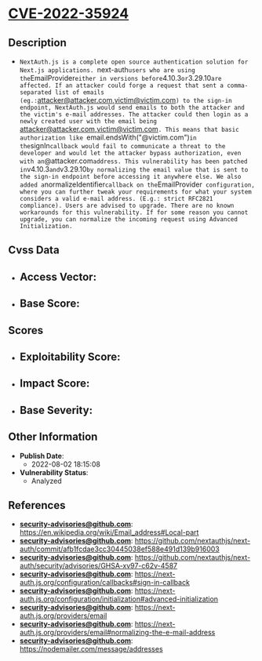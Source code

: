 
# [CVE-2022-35924](https://cve.mitre.org/cgi-bin/cvename.cgi?name=CVE-2022-35924)

## Description

- `NextAuth.js is a complete open source authentication solution for Next.js applications. `next-auth` users who are using the `EmailProvider` either in versions before `4.10.3` or `3.29.10` are affected. If an attacker could forge a request that sent a comma-separated list of emails (eg.: `attacker@attacker.com,victim@victim.com`) to the sign-in endpoint, NextAuth.js would send emails to both the attacker and the victim's e-mail addresses. The attacker could then login as a newly created user with the email being `attacker@attacker.com,victim@victim.com`. This means that basic authorization like `email.endsWith("@victim.com")` in the `signIn` callback would fail to communicate a threat to the developer and would let the attacker bypass authorization, even with an `@attacker.com` address. This vulnerability has been patched in `v4.10.3` and `v3.29.10` by normalizing the email value that is sent to the sign-in endpoint before accessing it anywhere else. We also added a `normalizeIdentifier` callback on the `EmailProvider` configuration, where you can further tweak your requirements for what your system considers a valid e-mail address. (E.g.: strict RFC2821 compliance). Users are advised to upgrade. There are no known workarounds for this vulnerability. If for some reason you cannot upgrade, you can normalize the incoming request using Advanced Initialization.`

## Cvss Data

- **Access Vector**:
  - 
- **Base Score**:
  - 

## Scores

- **Exploitability Score**:
  - 
- **Impact Score**:
  - 
- **Base Severity**:
  - 

## Other Information

- **Publish Date**:
  - 2022-08-02 18:15:08
- **Vulnerability Status**:
  - Analyzed

## References

- **security-advisories@github.com**: https://en.wikipedia.org/wiki/Email_address#Local-part
- **security-advisories@github.com**: https://github.com/nextauthjs/next-auth/commit/afb1fcdae3cc30445038ef588e491d139b916003
- **security-advisories@github.com**: https://github.com/nextauthjs/next-auth/security/advisories/GHSA-xv97-c62v-4587
- **security-advisories@github.com**: https://next-auth.js.org/configuration/callbacks#sign-in-callback
- **security-advisories@github.com**: https://next-auth.js.org/configuration/initialization#advanced-initialization
- **security-advisories@github.com**: https://next-auth.js.org/providers/email
- **security-advisories@github.com**: https://next-auth.js.org/providers/email#normalizing-the-e-mail-address
- **security-advisories@github.com**: https://nodemailer.com/message/addresses
